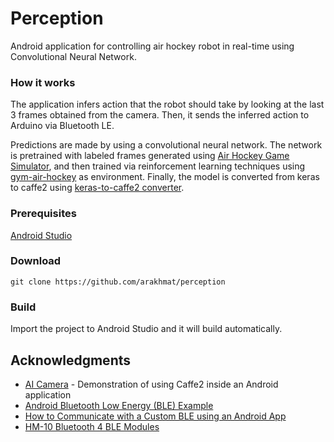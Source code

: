 # Perception
Android application for controlling air hockey robot in real-time using Convolutional Neural Network.

### How it works
The application infers action that the robot should take by looking at the last 3 frames obtained from the camera.
Then, it sends the inferred action to Arduino via Bluetooth LE.  

Predictions are made by using a convolutional neural network. The network is pretrained 
with labeled frames generated using [Air Hockey Game Simulator](https://github.com/arakhmat/air-hockey), and then trained via reinforcement learning techniques using [gym-air-hockey](https://github.com/arakhmat/gym-air-hockey) as environment. Finally, the model is converted from keras to caffe2 using [keras-to-caffe2 converter](https://github.com/arakhmat/keras-to-caffe2).
### Prerequisites
[Android Studio](https://developer.android.com/studio/index.html)
### Download
```
git clone https://github.com/arakhmat/perception 
```
### Build
Import the project to Android Studio and it will build automatically.
## Acknowledgments
* [AI Camera](https://github.com/bwasti/AICamera) - Demonstration of using Caffe2 inside an Android application
* [Android Bluetooth Low Energy (BLE) Example](http://www.truiton.com/2015/04/android-bluetooth-low-energy-ble-example/)
* [How to Communicate with a Custom BLE using an Android App](https://www.allaboutcircuits.com/projects/how-to-communicate-with-a-custom-ble-using-an-android-app/)
* [HM-10 Bluetooth 4 BLE Modules](http://www.martyncurrey.com/hm-10-bluetooth-4ble-modules/)

